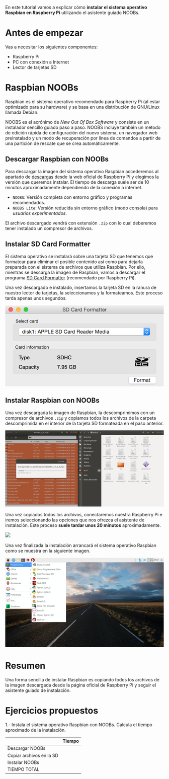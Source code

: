 En este tutorial vamos a explicar cómo **instalar el sistema operativo Raspbian en Raspberry Pi** utilizando el asistente guiado NOOBs.

# Antes de empezar

Vas a necesitar los siguientes componentes:

- Raspberry Pi
- PC con conexión a Internet
- Lector de tarjetas SD

# Raspbian NOOBs

Raspbian es el sistema operativo recomendado para Raspberry Pi (al estar optimizado para su hardware) y se basa en una distribución de GNU/Linux llamada Debian.

NOOBS es el acrónimo de *New Out Of Box Software* y consiste en un instalador sencillo guiado paso a paso. NOOBS incluye también un método de edición rápida de configuración del nuevo sistema, un navegador web preinstalado y un modo de recuperación por línea de comandos a partir de una partición de rescate que se crea automáticamente.

## Descargar Raspbian con NOOBs

Para descargar la imagen del sistema operativo Raspbian accederemos al apartado de [descargas](https://www.raspberrypi.org/downloads/noobs/) desde la web oficial de Raspberry Pi y elegimos la versión que queremos instalar. El tiempo de descarga suele ser de 10 minutos aproximadamente dependiendo de la conexión a internet.

- `NOOBS`: Versión completa con entorno gráfico y programas recomendados.
- `NOOBS Lite`: Versión reducida sin entorno gráfico (modo consola) para *usuarios experimentados*.

El archivo descargado vendrá con extensión `.zip` con lo cual deberemos tener instalado un compresor de archivos.

## Instalar SD Card Formatter

El sistema operativo se instalará sobre una tarjeta SD que tenemos que formatear para eliminar el posible contenido así como para dejarla preparada con el sistema de archivos que utiliza Raspbian. Por ello, mientras se descarga la imagen de Raspbian, vamos a descargar el programa [SD Card Formatter](https://www.sdcard.org/downloads/index.html) (recomendado por Raspberry Pi). 

Una vez descargado e instalado, insertamos la tarjeta SD en la ranura de nuestro lector de tarjetas, la seleccionamos y la formateamos. Este proceso tarda apenas unos segundos.

![](img/sdcard-formatter.png)

## Instalar Raspbian con NOOBs

Una vez descargada la imagen de Raspbian, la descomprimimos con un compresor de archivos `.zip` y copiamos todos los archivos de la carpeta descomprimida en el interior de la tarjeta SD formateada en el paso anterior.

![](img/copiar.png)

Una vez copiados todos los archivos, conectaremos nuestra Raspberry Pi e iremos seleccionando las opciones que nos ofrezca el asistente de instalación. Este proceso **suele tardar unos 20 minutos** aproximadamente.

![](img/noobs.gif)

Una vez finalizada la instalación arrancará el sistema operativo Raspbian como se muestra en la siguiente imagen.

![](img/raspbian.png)

# Resumen

Una forma sencilla de instalar Raspbian es copiando todos los archivos de la imagen descargada desde la página oficial de Raspberry Pi y seguir el asistente guiado de instalación.

# Ejercicios propuestos

1.- Instala el sistema operativo Raspbian con NOOBs. Calcula el tiempo aproximado de la instalación.

|                          | Tiempo |
| ------------------------ | ------ |
| Descargar NOOBs          |        |
| Copiar archivos en la SD |        |
| Instalar NOOBs           |        |
| TIEMPO TOTAL             |        |
